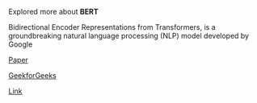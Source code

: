 Explored  more about **BERT**

Bidirectional Encoder Representations from Transformers, is a groundbreaking natural language processing (NLP) model developed by Google


[Paper](https://arxiv.org/pdf/1810.04805)

[GeekforGeeks](https://www.geeksforgeeks.org/explanation-of-bert-model-nlp/)


[Link](https://www.youtube.com/watch?v=-9evrZnBorM)